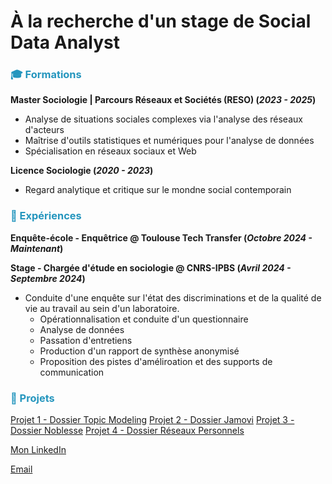 # À la recherche d'un stage de Social Data Analyst

### <span style="color:#2596BE;">🎓 Formations</span>
**Master Sociologie | Parcours Réseaux et Sociétés (RESO) (_2023 - 2025_)**
- Analyse de situations sociales complexes via l'analyse des réseaux d'acteurs
- Maîtrise d'outils statistiques et numériques pour l'analyse de données
- Spécialisation en réseaux sociaux et Web

**Licence Sociologie (_2020 - 2023_)**
- Regard analytique et critique sur le mondne social contemporain

### <span style="color:#2596BE;">💼 Expériences</span>
**Enquête-école - Enquêtrice
@ Toulouse Tech Transfer (_Octobre 2024 - Maintenant_)**

**Stage - Chargée d'étude en sociologie
@ CNRS-IPBS (_Avril 2024 - Septembre 2024_)**
- Conduite d'une enquête sur l'état des discriminations et de la qualité de vie au travail au sein d'un laboratoire.
  - Opérationnalisation et conduite d'un questionnaire
  - Analyse de données
  - Passation d'entretiens
  - Production d'un rapport de synthèse anonymisé
  - Proposition des pistes d'améliroation et des supports de communication

### <span style="color:#2596BE;">📂 Projets</span>

[Projet 1 - Dossier Topic Modeling](/mesdocuments/dossier_topicmodeling.pdf)
[Projet 2 - Dossier Jamovi](/mesdocuments/dossier_jamovi.pdf)
[Projet 3 - Dossier Noblesse](/mesdocuments/dossier_noblesse.pdf)
[Projet 4 - Dossier Réseaux Personnels](/mesdocuments/dossier_réseauxpersonnels.pdf)

  <!-- Bouton LinkedIn -->
  <p><a href="https://www.linkedin.com/in/maelys-fran%C3%A7ois-xxxxxx" class="button">Mon LinkedIn</a></p>

  <!-- Bouton Email -->
  <p><a href="mailto:maelys.francois31@gmail.com" class="button">Email</a></p>



